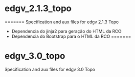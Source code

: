 
# edgv_2.1.3_topo
=======
Specification and aux files for edgv 2.1.3 Topo

- Dependencia do jinja2 para geração do HTML da RCO
- Dependencia do Bootstrap para o HTML da RCO
=======
# edgv_3.0_topo
Specification and aux files for edgv 3.0 Topo


